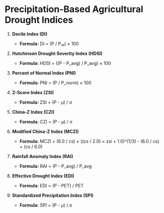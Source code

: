 # Precipitation-Based Agricultural Drought Indices

1. **Decile Index (DI)**
   - **Formula:** DI = (P / P₁₀) × 100

2. **Hutchinson Drought Severity Index (HDSI)**
   - **Formula:** HDSI = ((P - P_avg) / P_avg) × 100

3. **Percent of Normal Index (PNI)**
   - **Formula:** PNI = (P / P_norm) × 100

4. **Z-Score Index (ZSI)**
   - **Formula:** ZSI = (P - μ) / σ

5. **China-Z Index (CZI)**
   - **Formula:** CZI = (P - μ) / σ

6. **Modified China-Z Index (MCZI)**
   - **Formula:** MCZI = (6.0 / cs) × ((cs / 2.0) × zsi + 1.0)^(1/3) - (6.0 / cs) + (cs / 6.0)

7. **Rainfall Anomaly Index (RAI)**
   - **Formula:** RAI = (P - P_avg) / P_avg

8. **Effective Drought Index (EDI)**
   - **Formula:** EDI = (P - PET) / PET

9. **Standardized Precipitation Index (SPI)**
   - **Formula:** SPI = (P - μ) / σ
